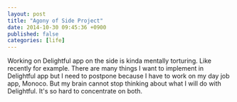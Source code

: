 ```yaml
---
layout: post
title: "Agony of Side Project"
date: 2014-10-30 09:45:36 +0900
published: false
categories: [life]
---
```


Working on Delightful app on the side is kinda mentally torturing. Like recently for example. There are many things I want to implement in Delightful app but I need to postpone because I have to work on my day job app, Monoco. But my brain cannot stop thinking about what I will do with Delightful. It's so hard to concentrate on both.